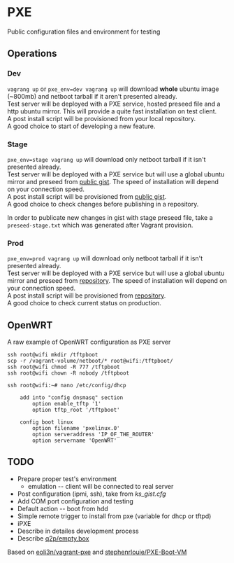 # PXE
Public configuration files and environment for testing

## Operations

### Dev
`vagrang up` or `pxe_env=dev vagrang up` will download **whole** ubuntu image (~800mb) and netboot tarball if it aren't presented already.  
Test server will be deployed with a PXE service, hosted preseed file and a http ubuntu mirror. This will provide a quite fast installation on test client.  
A post install script will be provisioned from your local repository.  
A good choice to start of developing a new feature.

### Stage
`pxe_env=stage vagrang up` will download only netboot tarball if it isn't presented already.  
Test server will be deployed with a PXE service but will use a global ubuntu mirror and preseed from [public gist](https://gist.github.com/b00men/40fb6781b8bc8b4d94ef15aa18c462c9). The speed of installation will depend on your connection speed.  
A post install script will be provisioned from [public gist](https://gist.github.com/b00men/a4b0b0c829c5d16a824945ae16952038).  
A good choice to check changes before publishing in a repository.

In order to publicate new changes in gist with stage preseed file, take a `preseed-stage.txt` which was generated after Vagrant provision.

### Prod
`pxe_env=prod vagrang up` will download only netboot tarball if it isn't presented already.  
Test server will be deployed with a PXE service but will use a global ubuntu mirror and preseed from [repository](https://github.com/q2p-us/pxe/blob/master/preseed.txt). The speed of installation will depend on your connection speed.  
A post install script will be provisioned from [repository](https://github.com/q2p-us/pxe/blob/master/post-install.sh).  
A good choice to check current status on production.

## OpenWRT

A raw example of OpenWRT configuration as PXE server

```
ssh root@wifi mkdir /tftpboot
scp -r /vagrant-volume/netboot/* root@wifi:/tftpboot/
ssh root@wifi chmod -R 777 /tftpboot
ssh root@wifi chown -R nobody /tftpboot

ssh root@wifi:~# nano /etc/config/dhcp
	
    add into "config dnsmasq" section
		option enable_tftp '1'
		option tftp_root '/tftpboot'

	config boot linux
        option filename 'pxelinux.0'
        option serveraddress 'IP_OF_THE_ROUTER'
        option servername 'OpenWRT'
```

## TODO
- Prepare proper test's environment
    + emulation -- client will be connected to real server
- Post configuration (ipmi, ssh), take from _ks_gist.cfg_
- Add COM port configuration and testing
- Default action -- boot from hdd
- Simple remote trigger to install from pxe (variable for dhcp or tftpd)
- iPXE
- Describe in detailes development process
- Describe [q2p/empty.box](https://app.vagrantup.com/q2p/boxes/empty)

Based on [eoli3n/vagrant-pxe](https://github.com/eoli3n/vagrant-pxe) and [stephenrlouie/PXE-Boot-VM](https://github.com/stephenrlouie/PXE-Boot-VM)
